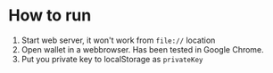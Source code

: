 # How to run

1. Start web server, it won't work from `file://` location
2. Open wallet in a webbrowser. Has been tested in Google Chrome.
3. Put you private key to localStorage as `privateKey`
